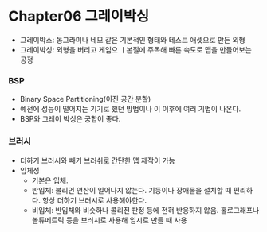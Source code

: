 # Chapter06 그레이박싱

* 그레이박스: 동그라미나 네모 같은 기본적인 형태와 테스트 애셋으로 만든 외형
* 그레이박싱: 외형을 버리고 게임으 ㅣ본질에 주목해 빠른 속도로 맵을 만들어보는 공정

### BSP

* Binary Space Partitioning(이진 공간 분할)
* 예전에 성능이 떨어지는 기기로 했던 방법이나 이 이후에 여러 기법이 나온다.
* BSP와 그레이 박싱은 궁합이 좋다.

### 브러시

* 더하기 브러시와 빼기 브러쉬로 간단한 맵 제작이 가능
* 입체성
  + 기본은 입체.
  + 반입체: 불리언 연산이 일어나지 않는다. 기둥이나 장애물을 설치할 때 편리하다. 항상 더하기 브러시로 사용해야한다.
  + 비입체: 반입체와 비슷하나 콜리전 판정 등에 전혀 반응하지 않음. 홀로그래프나 볼류메트릭 등을 브러시로 사용해 임시로 만들 때 사용

